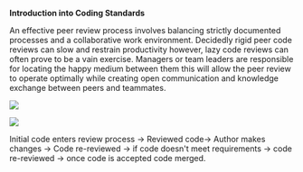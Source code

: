 **Introduction into Coding Standards**

An effective peer review process involves balancing strictly documented processes and a collaborative work environment. 
Decidedly rigid peer code reviews can slow and restrain productivity however, lazy code reviews can often prove to be a vain exercise. 
Managers or team leaders are responsible for locating the happy medium between them this will allow the peer review to operate optimally while creating open communication and knowledge exchange between peers and teammates.






![](file:///C:/Users/C17330~1/AppData/Local/Temp/msohtmlclip1/01/clip_image002.jpg)

![](file:///C:/Users/C17330~1/AppData/Local/Temp/msohtmlclip1/01/clip_image004.jpg)

Initial code enters review process → Reviewed code→ Author makes changes → Code re-reviewed → if code doesn't meet requirements → code re-reviewed → once code is accepted code merged.